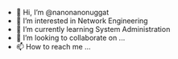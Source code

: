 - 👋 Hi, I’m @nanonanonuggat
- 👀 I’m interested in Network Engineering
- 🌱 I’m currently learning System Administration
- 💞️ I’m looking to collaborate on ...
- 📫 How to reach me ...

<!---
nanonanonuggat/nanonanonuggat is a ✨ special ✨ repository because its `README.md` (this file) appears on your GitHub profile.
You can click the Preview link to take a look at your changes.
--->
